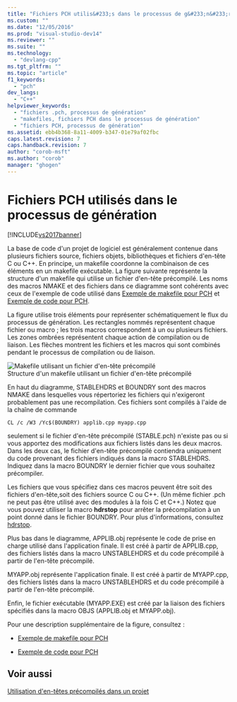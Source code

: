 ```yaml
---
title: "Fichiers PCH utilis&#233;s dans le processus de g&#233;n&#233;ration | Microsoft Docs"
ms.custom: ""
ms.date: "12/05/2016"
ms.prod: "visual-studio-dev14"
ms.reviewer: ""
ms.suite: ""
ms.technology: 
  - "devlang-cpp"
ms.tgt_pltfrm: ""
ms.topic: "article"
f1_keywords: 
  - "pch"
dev_langs: 
  - "C++"
helpviewer_keywords: 
  - "fichiers .pch, processus de génération"
  - "makefiles, fichiers PCH dans le processus de génération"
  - "fichiers PCH, processus de génération"
ms.assetid: ebb4b368-8a11-4009-b347-01e79af02fbc
caps.latest.revision: 7
caps.handback.revision: 7
author: "corob-msft"
ms.author: "corob"
manager: "ghogen"
---
```

# Fichiers PCH utilis&#233;s dans le processus de g&#233;n&#233;ration
[!INCLUDE[vs2017banner](../../assembler/inline/includes/vs2017banner.md)]

La base de code d'un projet de logiciel est généralement contenue dans plusieurs fichiers source, fichiers objets, bibliothèques et fichiers d'en\-tête C ou C\+\+.  En principe, un makefile coordonne la combinaison de ces éléments en un makefile exécutable.  La figure suivante représente la structure d'un makefile qui utilise un fichier d'en\-tête précompilé.  Les noms des macros NMAKE et des fichiers dans ce diagramme sont cohérents avec ceux de l'exemple de code utilisé dans [Exemple de makefile pour PCH](../../build/reference/sample-makefile-for-pch.md) et [Exemple de code pour PCH](../../build/reference/example-code-for-pch.md).  
  
 La figure utilise trois éléments pour représenter schématiquement le flux du processus de génération.  Les rectangles nommés représentent chaque fichier ou macro ; les trois macros correspondent à un ou plusieurs fichiers.  Les zones ombrées représentent chaque action de compilation ou de liaison.  Les flèches montrent les fichiers et les macros qui sont combinés pendant le processus de compilation ou de liaison.  
  
 ![Makefile utilisant un fichier d'en&#45;tête précompilé](../../build/reference/media/vc30ow1.png "vc30OW1")  
Structure d'un makefile utilisant un fichier d'en\-tête précompilé  
  
 En haut du diagramme, STABLEHDRS et BOUNDRY sont des macros NMAKE dans lesquelles vous répertoriez les fichiers qui n'exigeront probablement pas une recompilation.  Ces fichiers sont compilés à l'aide de la chaîne de commande  
  
```  
CL /c /W3 /Yc$(BOUNDRY) applib.cpp myapp.cpp  
```  
  
 seulement si le fichier d'en\-tête précompilé \(STABLE.pch\) n'existe pas ou si vous apportez des modifications aux fichiers listés dans les deux macros.  Dans les deux cas, le fichier d'en\-tête précompilé contiendra uniquement du code provenant des fichiers indiqués dans la macro STABLEHDRS.  Indiquez dans la macro BOUNDRY le dernier fichier que vous souhaitez précompiler.  
  
 Les fichiers que vous spécifiez dans ces macros peuvent être soit des fichiers d'en\-tête,soit des fichiers source C ou C\+\+. \(Un même fichier .pch ne peut pas être utilisé avec des modules à la fois C et C\+\+.\) Notez que vous pouvez utiliser la macro **hdrstop** pour arrêter la précompilation à un point donné dans le fichier BOUNDRY.  Pour plus d'informations, consultez [hdrstop](../../preprocessor/hdrstop.md).  
  
 Plus bas dans le diagramme, APPLIB.obj représente le code de prise en charge utilisé dans l'application finale.  Il est créé à partir de APPLIB.cpp, des fichiers listés dans la macro UNSTABLEHDRS et du code précompilé à partir de l'en\-tête précompilé.  
  
 MYAPP.obj représente l'application finale.  Il est créé à partir de MYAPP.cpp, des fichiers listés dans la macro UNSTABLEHDRS et du code précompilé à partir de l'en\-tête précompilé.  
  
 Enfin, le fichier exécutable \(MYAPP.EXE\) est créé par la liaison des fichiers spécifiés dans la macro OBJS \(APPLIB.obj et MYAPP.obj\).  
  
 Pour une description supplémentaire de la figure, consultez :  
  
-   [Exemple de makefile pour PCH](../../build/reference/sample-makefile-for-pch.md)  
  
-   [Exemple de code pour PCH](../../build/reference/example-code-for-pch.md)  
  
## Voir aussi  
 [Utilisation d'en\-têtes précompilés dans un projet](../../build/reference/using-precompiled-headers-in-a-project.md)